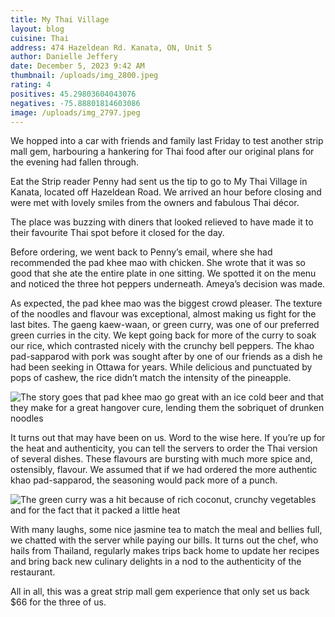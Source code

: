 ```yaml
---
title: My Thai Village
layout: blog
cuisine: Thai
address: 474 Hazeldean Rd. Kanata, ON, Unit 5
author: Danielle Jeffery
date: December 5, 2023 9:42 AM
thumbnail: /uploads/img_2800.jpeg
rating: 4
positives: 45.29803604043076
negatives: -75.88801814603086
image: /uploads/img_2797.jpeg
---
```

We hopped into a car with friends and family last Friday to test another strip mall gem, harbouring a hankering for Thai food after our original plans for the evening had fallen through.

Eat the Strip reader Penny had sent us the tip to go to My Thai Village in Kanata, located off Hazeldean Road. We arrived an hour before closing and were met with lovely smiles from the owners and fabulous Thai décor.

The place was buzzing with diners that looked relieved to have made it to their favourite Thai spot before it closed for the day.

Before ordering, we went back to Penny’s email, where she had recommended the pad khee mao with chicken. She wrote that it was so good that she ate the entire plate in one sitting. We spotted it on the menu and noticed the three hot peppers underneath. Ameya’s decision was made.

As expected, the pad khee mao was the biggest crowd pleaser. The texture of the noodles and flavour was exceptional, almost making us fight for the last bites. The gaeng kaew-waan, or green curry, was one of our preferred green curries in the city. We kept going back for more of the curry to soak our rice, which contrasted nicely with the crunchy bell peppers. The khao pad-sapparod with pork was sought after by one of our friends as a dish he had been seeking in Ottawa for years. While delicious and punctuated by pops of cashew, the rice didn’t match the intensity of the pineapple. 

![The story goes that pad khee mao go great with an ice cold beer and that they make for a great hangover cure, lending them the sobriquet of drunken noodles](/uploads/img_2800.jpeg "My Thai Village pad khee mao")

It turns out that may have been on us. Word to the wise here. If you’re up for the heat and authenticity, you can tell the servers to order the Thai version of several dishes. These flavours are bursting with much more spice and, ostensibly, flavour. We assumed that if we had ordered the more authentic khao pad-sapparod, the seasoning would pack more of a punch.

![The green curry was a hit because of rich coconut, crunchy vegetables and for the fact that it packed a little heat](/uploads/img_2798.jpeg "My Thai Village gaeng kaew-waan")

With many laughs, some nice jasmine tea to match the meal and bellies full, we chatted with the server while paying our bills. It turns out the chef, who hails from Thailand, regularly makes trips back home to update her recipes and bring back new culinary delights in a nod to the authenticity of the restaurant.

All in all, this was a great strip mall gem experience that only set us back $66 for the three of us.
